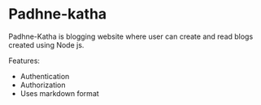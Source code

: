
# Padhne-katha
Padhne-Katha is blogging website where user can create and read blogs created using Node js.

Features: 
* Authentication
* Authorization
* Uses markdown format

